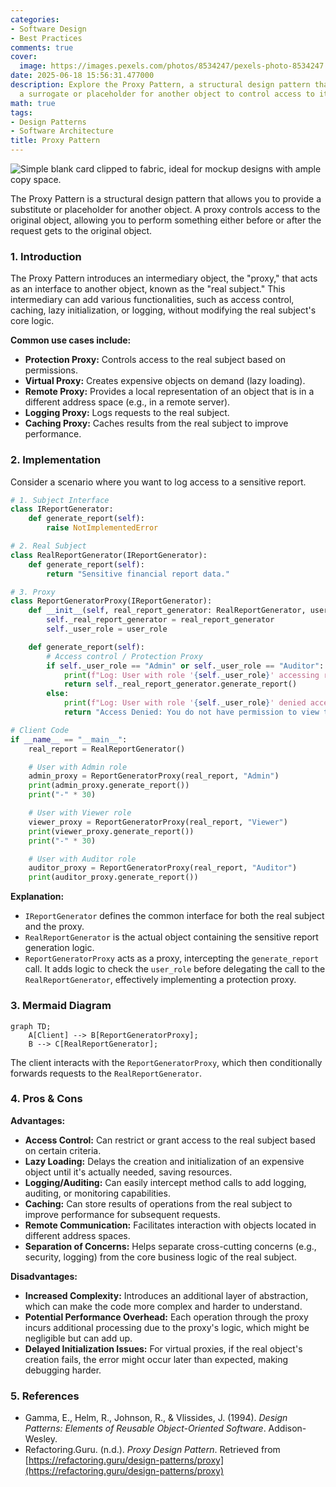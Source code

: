 ```yaml
---
categories:
- Software Design
- Best Practices
comments: true
cover:
  image: https://images.pexels.com/photos/8534247/pexels-photo-8534247.jpeg?auto=compress&cs=tinysrgb&h=650&w=940
date: 2025-06-18 15:56:31.477000
description: Explore the Proxy Pattern, a structural design pattern that provides
  a surrogate or placeholder for another object to control access to it.
math: true
tags:
- Design Patterns
- Software Architecture
title: Proxy Pattern
---
```


![Simple blank card clipped to fabric, ideal for mockup designs with ample copy space.](https://images.pexels.com/photos/8534247/pexels-photo-8534247.jpeg?auto=compress&cs=tinysrgb&h=650&w=940 "Simple blank card clipped to fabric, ideal for mockup designs with ample copy space.")


The Proxy Pattern is a structural design pattern that allows you to provide a substitute or placeholder for another object. A proxy controls access to the original object, allowing you to perform something either before or after the request gets to the original object.

### 1. Introduction

The Proxy Pattern introduces an intermediary object, the "proxy," that acts as an interface to another object, known as the "real subject." This intermediary can add various functionalities, such as access control, caching, lazy initialization, or logging, without modifying the real subject's core logic.

**Common use cases include:**

*   **Protection Proxy:** Controls access to the real subject based on permissions.
*   **Virtual Proxy:** Creates expensive objects on demand (lazy loading).
*   **Remote Proxy:** Provides a local representation of an object that is in a different address space (e.g., in a remote server).
*   **Logging Proxy:** Logs requests to the real subject.
*   **Caching Proxy:** Caches results from the real subject to improve performance.

### 2. Implementation

Consider a scenario where you want to log access to a sensitive report.

```python
# 1. Subject Interface
class IReportGenerator:
    def generate_report(self):
        raise NotImplementedError

# 2. Real Subject
class RealReportGenerator(IReportGenerator):
    def generate_report(self):
        return "Sensitive financial report data."

# 3. Proxy
class ReportGeneratorProxy(IReportGenerator):
    def __init__(self, real_report_generator: RealReportGenerator, user_role: str):
        self._real_report_generator = real_report_generator
        self._user_role = user_role

    def generate_report(self):
        # Access control / Protection Proxy
        if self._user_role == "Admin" or self._user_role == "Auditor":
            print(f"Log: User with role '{self._user_role}' accessing report.")
            return self._real_report_generator.generate_report()
        else:
            print(f"Log: User with role '{self._user_role}' denied access to report.")
            return "Access Denied: You do not have permission to view this report."

# Client Code
if __name__ == "__main__":
    real_report = RealReportGenerator()

    # User with Admin role
    admin_proxy = ReportGeneratorProxy(real_report, "Admin")
    print(admin_proxy.generate_report())
    print("-" * 30)

    # User with Viewer role
    viewer_proxy = ReportGeneratorProxy(real_report, "Viewer")
    print(viewer_proxy.generate_report())
    print("-" * 30)

    # User with Auditor role
    auditor_proxy = ReportGeneratorProxy(real_report, "Auditor")
    print(auditor_proxy.generate_report())
```

**Explanation:**
-   `IReportGenerator` defines the common interface for both the real subject and the proxy.
-   `RealReportGenerator` is the actual object containing the sensitive report generation logic.
-   `ReportGeneratorProxy` acts as a proxy, intercepting the `generate_report` call. It adds logic to check the `user_role` before delegating the call to the `RealReportGenerator`, effectively implementing a protection proxy.

### 3. Mermaid Diagram

```mermaid
graph TD;
    A[Client] --> B[ReportGeneratorProxy];
    B --> C[RealReportGenerator];
```

The client interacts with the `ReportGeneratorProxy`, which then conditionally forwards requests to the `RealReportGenerator`.

### 4. Pros & Cons

**Advantages:**

*   **Access Control:** Can restrict or grant access to the real subject based on certain criteria.
*   **Lazy Loading:** Delays the creation and initialization of an expensive object until it's actually needed, saving resources.
*   **Logging/Auditing:** Can easily intercept method calls to add logging, auditing, or monitoring capabilities.
*   **Caching:** Can store results of operations from the real subject to improve performance for subsequent requests.
*   **Remote Communication:** Facilitates interaction with objects located in different address spaces.
*   **Separation of Concerns:** Helps separate cross-cutting concerns (e.g., security, logging) from the core business logic of the real subject.

**Disadvantages:**

*   **Increased Complexity:** Introduces an additional layer of abstraction, which can make the code more complex and harder to understand.
*   **Potential Performance Overhead:** Each operation through the proxy incurs additional processing due to the proxy's logic, which might be negligible but can add up.
*   **Delayed Initialization Issues:** For virtual proxies, if the real object's creation fails, the error might occur later than expected, making debugging harder.

### 5. References

*   Gamma, E., Helm, R., Johnson, R., & Vlissides, J. (1994). *Design Patterns: Elements of Reusable Object-Oriented Software*. Addison-Wesley.
*   Refactoring.Guru. (n.d.). *Proxy Design Pattern*. Retrieved from [https://refactoring.guru/design-patterns/proxy](https://refactoring.guru/design-patterns/proxy)